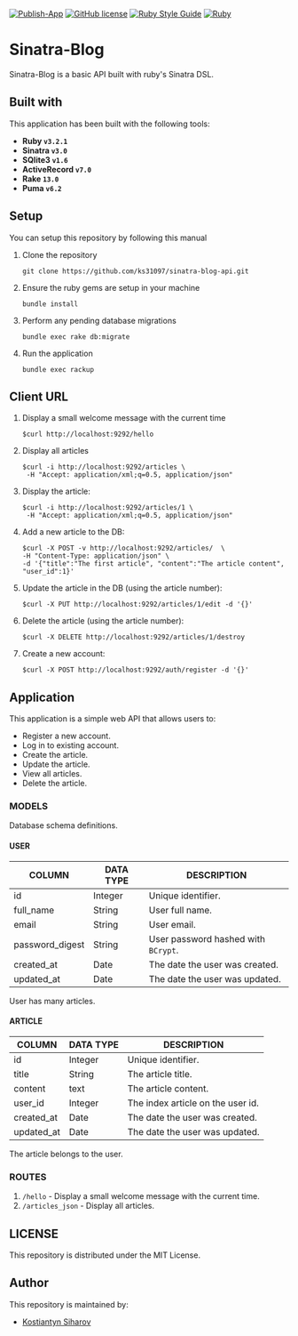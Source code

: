 [![Publish-App](https://github.com/ks31097/sinatra-blog-api/actions/workflows/main.yml/badge.svg)](https://github.com/ks31097/sinatra-blog-api/actions/workflows/main.yml)
[![GitHub license](https://img.shields.io/github/license/Naereen/StrapDown.js.svg)](https://github.com/ks31097/sinatra-blog-api/blob/main/LICENSE)
[![Ruby Style Guide](https://img.shields.io/badge/code_style-rubocop-brightgreen.svg)](https://github.com/rubocop/rubocop)
[![Ruby](https://badgen.net/badge/icon/ruby?icon=ruby&label)](https://https://ruby-lang.org/)

# Sinatra-Blog
Sinatra-Blog is a basic API built with ruby's Sinatra DSL. 

## Built with
This application has been built with the following tools:
- **Ruby `v3.2.1`**
- **Sinatra `v3.0`**
- **SQlite3 `v1.6`**
- **ActiveRecord `v7.0`**
- **Rake `13.0`**
- **Puma `v6.2`**

## Setup
You can setup this repository by following this manual

1. Clone the repository
    ```
    git clone https://github.com/ks31097/sinatra-blog-api.git
    ```
2. Ensure the ruby gems are setup in your machine
    ```
    bundle install
    ```
3. Perform any pending database migrations
    ```
    bundle exec rake db:migrate
    ```
4. Run the application
    ```
    bundle exec rackup
    ```

## Client URL
1. Display a small welcome message with the current time
    ```
    $curl http://localhost:9292/hello
    ```
2. Display all articles
    ```
    $curl -i http://localhost:9292/articles \
     -H "Accept: application/xml;q=0.5, application/json"
    ```
3. Display the article:
    ```
    $curl -i http://localhost:9292/articles/1 \
     -H "Accept: application/xml;q=0.5, application/json"
    ```
4. Add a new article to the DB:
    ```
    $curl -X POST -v http://localhost:9292/articles/  \
    -H "Content-Type: application/json" \
    -d '{"title":"The first article", "content":"The article content", "user_id":1}'
    ```
5. Update the article in the DB (using the article number):
    ```
    $curl -X PUT http://localhost:9292/articles/1/edit -d '{}'
    ```
6. Delete the article (using the article number):
    ```
    $curl -X DELETE http://localhost:9292/articles/1/destroy
    ```
7.  Create a new account:
    ```
    $curl -X POST http://localhost:9292/auth/register -d '{}'
    ```

## Application
This application is a simple web API that allows users to:
- Register a new account.
- Log in to existing account.
- Create the article.
- Update the article.
- View all articles.
- Delete the article.

### MODELS
Database schema definitions.

#### USER
| COLUMN          | DATA TYPE | DESCRIPTION                           | 
|-----------------|-----------|---------------------------------------|
| id              | Integer   | Unique identifier.                    |
| full_name       | String    | User full name.                       |
| email           | String    | User email.                           |
| password_digest | String    | User password hashed with `BCrypt`.   |
| created_at      | Date      | The date the user was created.        |
| updated_at      | Date      | The date the user was updated.        |

User has many articles.

#### ARTICLE
| COLUMN          | DATA TYPE | DESCRIPTION                           |
|-----------------|-----------|---------------------------------------|
| id              | Integer   | Unique identifier.                    |
| title           | String    | The article title.                    |
| content         | text      | The article content.                  |
| user_id         | Integer   | The index article on the user id.     |
| created_at      | Date      | The date the user was created.        |
| updated_at      | Date      | The date the user was updated.        |

The article belongs to the user.

### ROUTES
1. `/hello` - Display a small welcome message with the current time.
2. `/articles_json` - Display all articles.

## LICENSE
This repository is distributed under the MIT License.

## Author
This repository is maintained by:
- [Kostiantyn Siharov](https://github.com/ks31097) 
